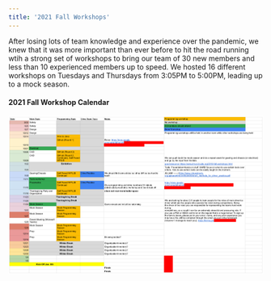 ```yaml
---
title: '2021 Fall Workshops'
---
```

After losing lots of team knowledge and experience over the pandemic, we knew that it was more important than ever before to hit the road running wtih a strong set of workshops to bring our team of 30 new members and less than 10 experienced members up to speed. We hosted 16 different workshops on Tuesdays and Thursdays from 3:05PM to 5:00PM, leading up to a mock season.

#### 2021 Fall Workshop Calendar

![FRC%20redacted%20workshop%20calendar](FRC%20redacted%20workshop%20calendar.png "FRC%20redacted%20workshop%20calendar")
